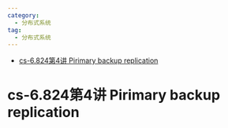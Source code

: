 ```yaml
---
category: 
  - 分布式系统
tag:
  - 分布式系统
---
```

- [cs-6.824第4讲 Pirimary backup replication](#cs-6824第4讲-pirimary-backup-replication)

# cs-6.824第4讲 Pirimary backup replication

